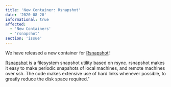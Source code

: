 ```yaml
---
title: 'New Container: Rsnapshot'
date: '2020-08-20'
informational: true
affected:
  - 'New Containers'
  - 'rsnapshot'
section: 'issue'
---
```

We have released a new container for [Rsnapshot](https://github.com/linuxserver/docker-rsnapshot)!

[Rsnapshot](http://www.rsnapshot.org/) is a filesystem snapshot utility based on rsync. rsnapshot makes it easy to make periodic snapshots of local machines, and remote machines over ssh. The code makes extensive use of hard links whenever possible, to greatly reduce the disk space required."